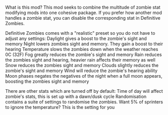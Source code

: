 What is this mod?
This mod seeks to combine the multitude of zombie stat modifying mods into one cohesive package. If you prefer how another mod handles a zombie stat, you can disable the corresponding stat in Definitive Zombies.

Definitive Zombies comes with a "realistic" preset so you do not have to adjust any settings:
Daylight gives a boost to the zombie's sight and memory
Night lowers zombies sight and memory. They gain a boost to their hearing
Temperature slows the zombies down when the weather reaches 0C (32F)
Fog greatly reduces the zombie's sight and memory
Rain reduces the zombies sight and hearing, heavier rain affects their memory as well
Snow reduces the zombies sight and memory
Clouds slightly reduces the zombie's sight and memory
Wind will reduce the zombie's hearing ability
Moon phases negates the negatives of the night when a full moon appears, boosting the zombies sight and memory

There are other stats which are turned off by default:
Time of day will affect zombie's stats, this is set up with a dawn/dusk cycle
Randomisation contains a suite of settings to randomise the zombies. Want 5% of sprinters to ignore the temperature? This is the setting for you
